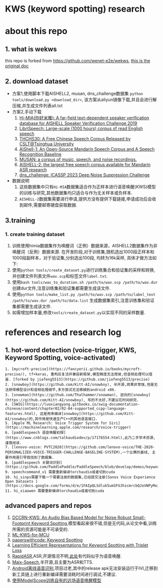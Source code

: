 KWS (keyword spotting) research
===========================================================

# about this repo
## 1. what is wekws
this repo is forked from https://github.com/wenet-e2e/wekws, [this is the original doc](./README-wekws.md)
## 2. download dataset
* 方案1,使用脚本下载AISHELL2, musan, dns_challenge数据集
  `python tools/download.py <download_dir>`, 该方案从aliyun镜像下载,并且会进行解压缩,并生成文件列表all.txt
* 方案2,手动下载
  1. [Hi-MIA(你好米雅): A far-field text-dependent speaker verification database for AISHELL Speaker Verification Challenge 2019](https://www.openslr.org/85/)
  2. [LibriSpeech: Large-scale (1000 hours) corpus of read English speech](https://www.openslr.org/12/)
  3. [THCHS30: A Free Chinese Speech Corpus Released by CSLT@Tsinghua University](https://www.openslr.org/18/)
  4. [AIShell-1: An Open-Source Mandarin Speech Corpus and A Speech Recognition Baseline](http://www.openslr.org/33/)
  5. [MUSAN: a corpus of music, speech, and noise recordings.](https://www.openslr.org/17/)
  6. [AISHELL-2: the largest free speech corpus available for Mandarin ASR research](https://github.com/kaldi-asr/kaldi/tree/master/egs/aishell2)
  7. [dns_challenge: ICASSP 2023 Deep Noise Suppression Challenge](https://github.com/microsoft/DNS-Challenge)
* 数据说明
  1. 这些数据集中只有`Hi-MIA`数据集适合作为正样本进行语音唤醒(KWS)模型的训练与研究,其他数据集均只适合与作为无关样本或负样本.
  2. `AISHELL-2`数据集需要进行申请,提供方没有提供下载链接,申请成功后会收到邮件,需要邮寄硬盘获取数据.
## 3.training
### 1. create training dataset
  1. 训练使用himia数据集作为唤醒词（正例）数据来源，AISHELL2数据集作为非唤醒词（反例）数据来源. 在开发阶段,对于训练集,随机选出1000段正样本和1000段副样本，对于验证集,分别选出100段, 均转为16k采样, 具体才做方法如下:
  2. 使用`python tools/create_dataset.py`进行训练集合和验证集的采样和转换, 并创建文件列表文件`wav.scp`和标签文件`label.txt`.
  3. 使用`bash tools/wav_to_duration.sh /path/to/wav.scp /path/to/wav.dur`创建dur文件,注意训练集和验证集都需要生成该文件.
  4. 使用`python tools/make_list.py /path/to/wav.scp /path/to/label_text /path/to/wav.dur /path/to/data.list` 生成数据集索引,注意训练集和验证集都需要生成该文件.
  5. 如需增加样本量,修改`tools/create_dataset.py`以实现不同的采样数量.

# references and research log
## 1. hot-word detection (voice-trigger, KWS, Keyword Spotting, voice-activated)
    1. [mycroft-precise](https://fancyerii.github.io/books/mycroft-precise/), tf+keras, 重构后复活并兼容新框架,模型精度无法爬坡,但音频处理可以借鉴. [forked by jiafeng5513](https://github.com/jiafeng5513/precise)
    2. [snowboy](https://github.com/Kitt-AI/snowboy), 半开源,效果非常强,但是无法获得模型设计和音频处理细节,多方尝试无法移植到android x86.
    3. [snowman](https://github.com/Thalhammer/snowman), 逆向的[snowboy](https://github.com/Kitt-AI/snowboy), 写的不太好,不建议花时间研究.
    4. [SWIG](https://luoxiangyong.gitbooks.io/swig-documentation-chinese/content/chapter02/02-04-supported_ccpp-language-features.html), 这是用来编译[snowboy](https://github.com/Kitt-AI/snowboy)的,其作用是快速生产C++的其他语音接口.
    5. [Apple ML Research: Voice Trigger System for Siri](https://machinelearning.apple.com/research/voice-trigger)
    6. [paddlespeech 语音唤醒初探](https://www.cnblogs.com/talkaudiodev/p/17176554.html),此乃二手学术资源,谨慎阅读.
    7. [lenovo-voice: PVTC2020](https://github.com/lenovo-voice/THE-2020-PERSONALIZED-VOICE-TRIGGER-CHALLENGE-BASELINE-SYSTEM),一个比赛的基线, 主要作用是引导我找到了数据集.
    8. [paddlespeech 关键词识别](https://github.com/PaddlePaddle/PaddleSpeech/blob/develop/demos/keyword_spotting/README_cn.md)
    9. speechcommand_v1 需要重新编译torchaudio或者切到cuda
    10. hi_sinps需要下载一个需要注册的数据集,已经提交注册[Sonos Voice Experience Open Datasets ](https://docs.google.com/forms/d/e/1FAIpQLSdluk5umSFUJhzcmrcbQJoVNPyMoiQgLoMEXS11Bju0_fF_kw/viewform)
    11. hi_xiaowen 需要重新编译torchaudio或者切到cuda
## advanced papers and repos
   1. [DCCRN-KWS: An Audio Bias Based Model for Noise Robust Small-Footprint Keyword Spotting](https://arxiv.org/pdf/2305.12331.pdf),模型看起来很不错,但是无代码,从论文中看,训练所需的资源可能是不可承受的.
   2. [ML-KWS-for-MCU](https://github.com/ARM-software/ML-KWS-for-MCU)
   3. [paperswithcode: Keyword Spotting](https://paperswithcode.com/task/keyword-spotting/codeless?page=2)
   4. [Learning Efficient Representations for Keyword Spotting with Triplet Loss](https://github.com/roman-vygon/triplet_loss_kws)
   5. [RapidASR](https://github.com/RapidAI/RapidASR),ASR,开源情况不明,[此处](https://github.com/alibaba-damo-academy/FunASR)有代码似乎为语音唤醒.
   6. [Maix-Speech](https://github.com/sipeed/Maix-Speech/blob/master/README_ZH.md),半开源,且主要为ASR和TTS.
   7. [Android离线语音识别](https://xiangnan.github.io/2016/08/19/Android%E7%A6%BB%E7%BA%BF%E8%AF%AD%E9%9F%B3%E8%AF%86%E5%88%AB/),项目过老,其中的release apk无法安装运行于IVI,迁移到新工具链上进行重新编译需要消耗时间进行调试,不建议.
   8. [使用ModelScope训练自有的远场语音唤醒模型](https://developer.aliyun.com/article/1210234)
